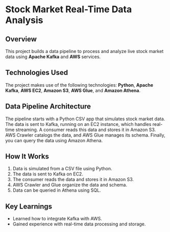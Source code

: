 # Stock Market Real-Time Data Analysis

## Overview
This project builds a data pipeline to process and analyze live stock market data using **Apache Kafka** and **AWS** services.

## Technologies Used
The project makes use of the following technologies: **Python**, **Apache Kafka**, **AWS EC2**, **Amazon S3**, **AWS Glue**, and **Amazon Athena**.

## Data Pipeline Architecture
The pipeline starts with a Python CSV app that simulates stock market data. The data is sent to Kafka, running on an EC2 instance, which handles real-time streaming. A consumer reads this data and stores it in Amazon S3. AWS Crawler catalogs the data, and AWS Glue manages its schema. Finally, you can query the data using Amazon Athena.

## How It Works
1. Data is simulated from a CSV file using Python.
2. The data is sent to Kafka on EC2.
3. The consumer reads the data and stores it in Amazon S3.
4. AWS Crawler and Glue organize the data and schema.
5. Data can be queried in Athena using SQL.

## Key Learnings
- Learned how to integrate Kafka with AWS.
- Gained experience with real-time data processing and storage.
